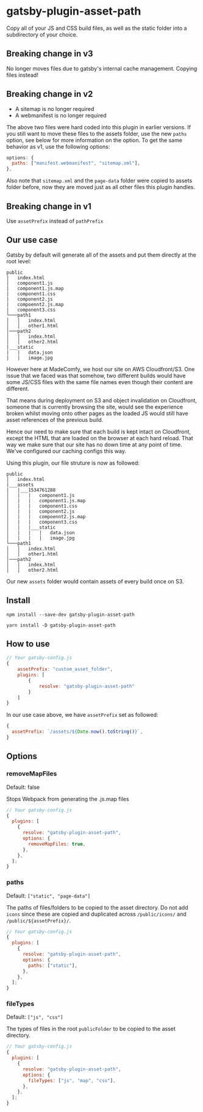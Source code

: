 # gatsby-plugin-asset-path

Copy all of your JS and CSS build files, as well as the static folder into a subdirectory of your choice.

## Breaking change in v3

No longer moves files due to gatsby's internal cache management. Copying files instead!

## Breaking change in v2

- A sitemap is no longer required
- A webmanifest is no longer required

The above two files were hard coded into this plugin in earlier versions. If you still want to move these files to the assets folder, use the new `paths` option, see below for more information on the option. To get the same behavior as v1, use the following options:

```javascript
options: {
  paths: ["manifest.webmanifest", "sitemap.xml"],
},
```

Also note that `sitemap.xml` and the `page-data` folder were copied to assets folder before, now they are moved just as all other files this plugin handles.

## Breaking change in v1

Use `assetPrefix` instead of `pathPrefix`

## Our use case

Gatsby by default will generate all of the assets and put them directly at the root level:

```
public
│   index.html
│   component1.js
|   component1.js.map
|   component1.css
|   component2.js
|   compoennt2.js.map
|   component3.css
└───path1
│   │   index.html
│   │   other1.html
│───path2
│   │   index.html
│   │   other2.html
|___static
|   |   data.json
|   |   image.jpg
```

However here at MadeComfy, we host our site on AWS Cloudfront/S3. One issue that we faced was that somehow, two different builds would have some JS/CSS files with the same file names even though their content are different.

That means during deployment on S3 and object invalidation on Cloudfront, someone that is currently browsing the site, would see the experience broken whilst moving onto other pages as the loaded JS would still have asset references of the previous build.

Hence our need to make sure that each build is kept intact on Cloudfront, except the HTML that are loaded on the browser at each hard reload. That way we make sure that our site has no down time at any point of time. We've configured our caching configs this way.

Using this plugin, our file struture is now as followed:

```
public
│   index.html
|___assets
|   |___1534761288
│   |   |   component1.js
│   |   |   component1.js.map
│   |   |   component1.css
│   |   |   component2.js
│   |   |   compoennt2.js.map
│   |   |   component3.css
│   |   |___static
│   |   |   |   data.json
│   |   |   |   image.jpg
└───path1
│   │   index.html
│   │   other1.html
│───path2
│   │   index.html
│   │   other2.html
```

Our new `assets` folder would contain assets of every build once on S3.

## Install

```
npm install --save-dev gatsby-plugin-asset-path
```

```
yarn install -D gatsby-plugin-asset-path
```

## How to use

```javascript
// Your gatsby-config.js
{
    assetPrefix: "custom_asset_folder",
    plugins: [
        {
            resolve: "gatsby-plugin-asset-path"
        }
    ]
}
```

In our use case above, we have `assetPrefix` set as followed:

```javascript
{
  assetPrefix: `/assets/${Date.now().toString()}`,
}
```

## Options

### removeMapFiles

Default: false

Stops Webpack from generating the .js.map files

```javascript
// Your gatsby-config.js
{
  plugins: [
    {
      resolve: "gatsby-plugin-asset-path",
      options: {
        removeMapFiles: true,
      },
    },
  ];
}
```

### paths

Default: `["static", "page-data"]`

The paths of files/folders to be copied to the asset directory. Do not add `icons` since these are copied and duplicated across `/public/icons/` and `/public/${assetPrefix}/`.

```javascript
// Your gatsby-config.js
{
  plugins: [
    {
      resolve: "gatsby-plugin-asset-path",
      options: {
        paths: ["static"],
      },
    },
  ];
}
```

### fileTypes

Default: `["js", "css"]`

The types of files in the root `publicFolder` to be copied to the asset directory.

```javascript
// Your gatsby-config.js
{
  plugins: [
    {
      resolve: "gatsby-plugin-asset-path",
      options: {
        fileTypes: ["js", "map", "css"],
      },
    },
  ];
}
```
